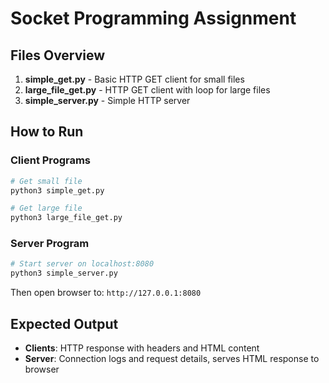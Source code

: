 # Socket Programming Assignment

## Files Overview

1. **simple_get.py** - Basic HTTP GET client for small files
2. **large_file_get.py** - HTTP GET client with loop for large files  
3. **simple_server.py** - Simple HTTP server

## How to Run

### Client Programs
```bash
# Get small file
python3 simple_get.py

# Get large file
python3 large_file_get.py
```

### Server Program
```bash
# Start server on localhost:8080
python3 simple_server.py
```

Then open browser to: `http://127.0.0.1:8080`

## Expected Output

- **Clients**: HTTP response with headers and HTML content
- **Server**: Connection logs and request details, serves HTML response to browser
